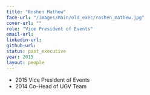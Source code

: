 ```yaml
---
title: "Roshen Mathew"
face-url: "/images/Main/old_exec/roshen_mathew.jpg"
cover-url: ""
role: "Vice President of Events"
email-url:
linkedin-url:
github-url:
status: past_executive
year: 2015
layout: people
---
```

- 2015 Vice President of Events
- 2014 Co-Head of UGV Team
